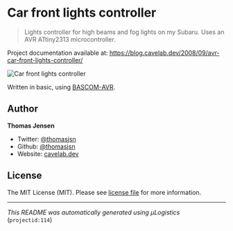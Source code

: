 # Car front lights controller

> Lights controller for high beams and fog lights on my Subaru. Uses an AVR ATtiny2313 microcontroller.

Project documentation available at: https://blog.cavelab.dev/2008/09/avr-car-front-lights-controller/

![Car front lights controller](https://i.logistics.cavelab.net/large/1425.jpeg)

Written in basic, using [BASCOM-AVR](http://www.mcselec.com/).

## Author
**Thomas Jensen**
* Twitter: [@thomasjsn](https://twitter.com/thomasjsn)
* Github: [@thomasjsn](https://github.com/thomasjsn)
* Website: [cavelab.dev](https://cavelab.dev)

## License
The MIT License (MIT). Please see [license file](LICENSE.txt) for more information.

---
_This README was automatically generated using µLogistics_ (`projectid:114`)
